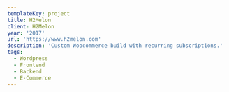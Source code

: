 ```yaml
---
templateKey: project
title: H2Melon
client: H2Melon
year: '2017'
url: 'https://www.h2melon.com'
description: 'Custom Woocommerce build with recurring subscriptions.'
tags:
  - Wordpress
  - Frontend
  - Backend
  - E-Commerce
---
```

